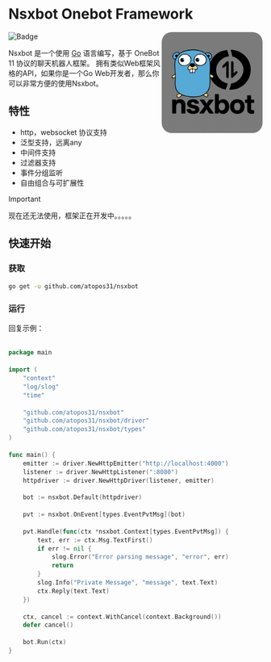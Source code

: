 # Nsxbot Onebot Framework

<img align="right" style="width:200px; height:200px; border-radius:10%; " src="./docs/logo_gray.png">

![Badge](https://img.shields.io/badge/OneBot-11-black)

Nsxbot 是一个使用 [Go](https://go.dev/) 语言编写，基于 OneBot 11 协议的聊天机器人框架。
拥有类似Web框架风格的API，如果你是一个Go Web开发者，那么你可以非常方便的使用Nsxbot。

## 特性
- http，websocket 协议支持
- 泛型支持，远离any
- 中间件支持
- 过滤器支持
- 事件分组监听
- 自由组合与可扩展性

> [!IMPORTANT]  
> 现在还无法使用，框架正在开发中。。。。。

## 快速开始

### 获取

```sh
go get -u github.com/atopos31/nsxbot
```

### 运行
回复示例：
```go

package main

import (
	"context"
	"log/slog"
	"time"

	"github.com/atopos31/nsxbot"
	"github.com/atopos31/nsxbot/driver"
	"github.com/atopos31/nsxbot/types"
)

func main() {
	emitter := driver.NewHttpEmitter("http://localhost:4000")
	listener := driver.NewHttpListener(":8080")
	httpdriver := driver.NewHttpDriver(listener, emitter)
    
	bot := nsxbot.Default(httpdriver)

	pvt := nsxbot.OnEvent[types.EventPvtMsg](bot)

	pvt.Handle(func(ctx *nsxbot.Context[types.EventPvtMsg]) {
		text, err := ctx.Msg.TextFirst()
		if err != nil {
			slog.Error("Error parsing message", "error", err)
			return
		}
		slog.Info("Private Message", "message", text.Text)
		ctx.Reply(text.Text)
	})

	ctx, cancel := context.WithCancel(context.Background())
	defer cancel()

	bot.Run(ctx)
}
```